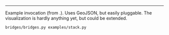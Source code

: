 ----
Example invocation (from .). Uses GeoJSON, but easily pluggable. The
visualization is hardly anything yet, but could be extended.

    bridges/bridges.py examples/stack.py